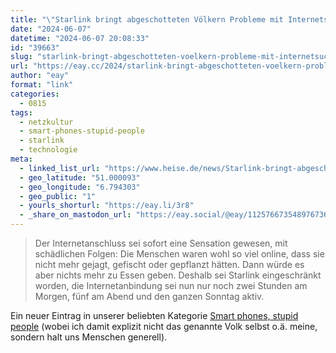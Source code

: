```yaml
---
title: "\"Starlink bringt abgeschotteten Völkern Probleme mit Internetsucht und Pornografie\""
date: "2024-06-07"
datetime: "2024-06-07 20:08:33"
id: "39663"
slug: "starlink-bringt-abgeschotteten-voelkern-probleme-mit-internetsucht-und-pornografie"
url: "https://eay.cc/2024/starlink-bringt-abgeschotteten-voelkern-probleme-mit-internetsucht-und-pornografie/"
author: "eay"
format: "link"
categories:
  - 0815
tags:
  - netzkultur
  - smart-phones-stupid-people
  - starlink
  - technologie
meta:
  - linked_list_url: "https://www.heise.de/news/Starlink-bringt-abgeschotteten-Voelkern-Probleme-mit-Internetsucht-Pornografie-9749979.html"
  - geo_latitude: "51.000093"
  - geo_longitude: "6.794303"
  - geo_public: "1"
  - yourls_shorturl: "https://eay.li/3r8"
  - _share_on_mastodon_url: "https://eay.social/@eay/112576673548976736"
---
```


> Der Internetanschluss sei sofort eine Sensation gewesen, mit schädlichen Folgen: Die Menschen waren wohl so viel online, dass sie nicht mehr gejagt, gefischt oder gepflanzt hätten. Dann würde es aber nichts mehr zu Essen geben. Deshalb sei Starlink eingeschränkt worden, die Internetanbindung sei nun nur noch zwei Stunden am Morgen, fünf am Abend und den ganzen Sonntag aktiv.

Ein neuer Eintrag in unserer beliebten Kategorie [Smart phones, stupid people](https://eay.cc/tag/smart-phones-stupid-people/) (wobei ich damit explizit nicht das genannte Volk selbst o.ä. meine, sondern halt uns Menschen generell).
